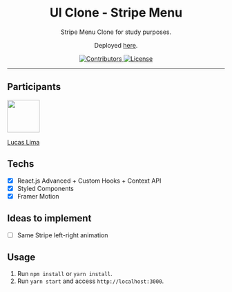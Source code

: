 <h1 align="center">
UI Clone - Stripe Menu
</h1>

<p align="center">Stripe Menu Clone for study purposes.</p>
<p align="center">Deployed <a href="https://rocketseat-clone-stripe-menu.netlify.app/">here</a>.</p>

<p align="center">
  <a href="https://github.com/Rocketseat/youtube-clone-stripe-menu/graphs/contributors">
    <img src="https://img.shields.io/github/contributors/rocketseat/youtube-clone-stripe-menu?color=%236633cc&logoColor=%236633cc&style=flat" alt="Contributors">
  </a>
  <a href="https://opensource.org/licenses/MIT">
    <img src="https://img.shields.io/github/license/rocketseat/youtube-clone-stripe-menu?color=%236633cc&logo=mit" alt="License">
  </a>
</p>

<hr>

## Participants

[<img src="https://avatars3.githubusercontent.com/LucasRafa13" width="75px;"/>](https://github.com/LucasRafa13)

[Lucas Lima](https://github.com/LucasRafa13)

## Techs

- [x] React.js Advanced + Custom Hooks + Context API
- [x] Styled Components
- [x] Framer Motion

## Ideas to implement

- [ ] Same Stripe left-right animation

## Usage

1. Run `npm install` or `yarn install`.<br />
2. Run `yarn start` and access `http://localhost:3000`.<br />
